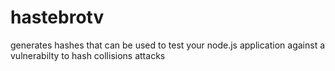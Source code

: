 # hastebrotv
generates hashes that can be used to test your node.js application against a vulnerabilty to hash collisions attacks
